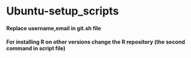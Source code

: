 # Ubuntu-setup_scripts

#### Replace username,email in git.sh file

#### For installing R on other versions change the R repository (the second command in script file)
